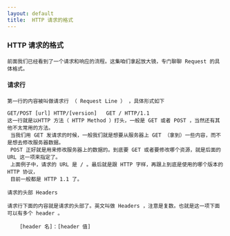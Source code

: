 ```yaml
---
layout: default
title:  HTTP 请求的格式
---
```


###  HTTP 请求的格式

    前面我们已经看到了一个请求和响应的流程。这集咱们拿起放大镜，专门聊聊 Request 的具体格式。

####  请求行

    第一行的内容被叫做请求行 （ Request Line ） ，具体形式如下

    GET/POST [url] HTTP/[version]   GET / HTTP/1.1
    这一行就是以HTTP 方法（ HTTP Method ）打头，一般是 GET 或者 POST ，当然还有其他不太常用的方法。
     当我们用 GET 发请求的时候，一般我们就是想要从服务器上 GET （拿到）一些内容，而不是想去修改服务器数据。
     POST 正好就是用来修改服务器上的数据的。到底要 GET 或者要修改哪个资源，就是后面的 URL 这一项来指定了。
     上面例子中，请求的 URL 是 / 。最后就是跟 HTTP 字样，再跟上到底是使用的哪个版本的 HTTP 协议，
     目前一般都是 HTTP 1.1 了。

    请求的头部 Headers

    请求行下面的内容就是请求的头部了。英文叫做 Headers ，注意是复数。也就是这一项下面可以有多个 header 。

```
    [header 名]：[header 值]
```
